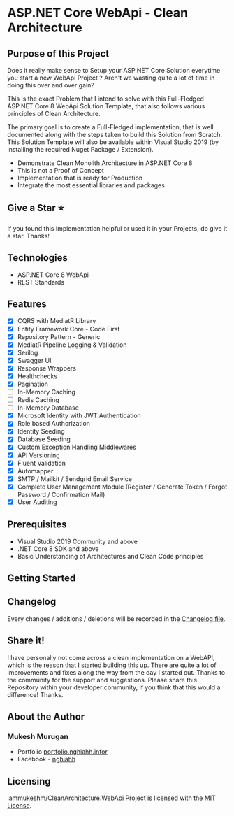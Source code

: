 # ASP.NET Core WebApi - Clean Architecture

## Purpose of this Project

Does it really make sense to Setup your ASP.NET Core Solution everytime you start a new WebApi Project ? Aren't we wasting quite a lot of time in doing this over and over gain?

This is the exact Problem that I intend to solve with this Full-Fledged ASP.NET Core 8 WebApi Solution Template, that also follows various principles of Clean Architecture.

The primary goal is to create a Full-Fledged implementation, that is well documented along with the steps taken to build this Solution from Scratch. This Solution Template will also be available within Visual Studio 2019 (by installing the required Nuget Package / Extension).

- Demonstrate Clean Monolith Architecture in ASP.NET Core 8
- This is not a Proof of Concept
- Implementation that is ready for Production
- Integrate the most essential libraries and packages

## Give a Star ⭐️

If you found this Implementation helpful or used it in your Projects, do give it a star. Thanks!

## Technologies

- ASP.NET Core 8 WebApi
- REST Standards

## Features

- [x] CQRS with MediatR Library
- [x] Entity Framework Core - Code First
- [x] Repository Pattern - Generic
- [x] MediatR Pipeline Logging & Validation
- [x] Serilog
- [x] Swagger UI
- [x] Response Wrappers
- [x] Healthchecks
- [x] Pagination
- [ ] In-Memory Caching
- [ ] Redis Caching
- [ ] In-Memory Database
- [x] Microsoft Identity with JWT Authentication
- [x] Role based Authorization
- [x] Identity Seeding
- [x] Database Seeding
- [x] Custom Exception Handling Middlewares
- [x] API Versioning
- [x] Fluent Validation
- [x] Automapper
- [x] SMTP / Mailkit / Sendgrid Email Service
- [x] Complete User Management Module (Register / Generate Token / Forgot Password / Confirmation Mail)
- [x] User Auditing

## Prerequisites

- Visual Studio 2019 Community and above
- .NET Core 8 SDK and above
- Basic Understanding of Architectures and Clean Code principles

## Getting Started

## Changelog

Every changes / additions / deletions will be recorded in the [Changelog file](https://github.com/HHNghia28/clean-architecture-dotnet/blob/main/CHANGELOG.md).

## Share it!

I have personally not come across a clean implementation on a WebAPI, which is the reason that I started building this up. There are quite a lot of improvements and fixes along the way from the day I started out. Thanks to the community for the support and suggestions.
Please share this Repository within your developer community, if you think that this would a difference! Thanks.

## About the Author

### Mukesh Murugan

- Portfolio [portfolio.nghiahh.infor](https://portfolio.nghiahh.info)
- Facebook - [nghiahh](https://www.facebook.com/nghiahh28)

## Licensing

iammukeshm/CleanArchitecture.WebApi Project is licensed with the [MIT License](https://github.com/HHNghia28/clean-architecture-dotnet/blob/main/LICENSE).
